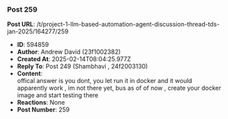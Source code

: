 ### Post 259
**Post URL**: /t/project-1-llm-based-automation-agent-discussion-thread-tds-jan-2025/164277/259
- **ID**: 594859
- **Author**: Andrew David (23f1002382)
- **Created At**: 2025-02-14T08:04:25.977Z
- **Reply To**: Post 249 (Shambhavi , 24f2003130)
- **Content**:  
  offical answer is you dont, you let run it in docker and it would apparently work , im not there yet, bus as of of now , create your docker image and start testing there
- **Reactions**: None
- **Post Number**: 259

